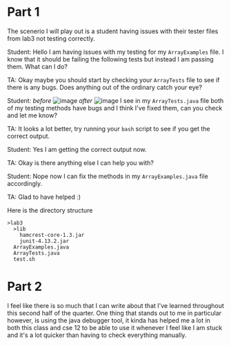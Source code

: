 # Part 1
The scenerio I will play out is a student having issues with their tester files from lab3 not testing correctly.

Student:
Hello I am having issues with my testing for my `ArrayExamples` file. I know that it should be failing the following tests but instead I am passing them. What can I do?

TA: 
Okay maybe you should start by checking your `ArrayTests` file to see if there is any bugs. Does anything out of the ordinary catch your eye?

Student:
*before*
![image](https://github.com/apalecki/cse15l-lab-reports/assets/104041328/a39e8438-6bf2-4d2f-8233-edb4cc802db0)
*after*
![image](https://github.com/apalecki/cse15l-lab-reports/assets/104041328/aa6f9d39-abf7-4fa8-909f-71401ca431df)
I see in my `ArrayTests.java` file both of my testing methods have bugs and I think I've fixed them, can you check and let me know?

TA:
It looks a lot better, try running your `bash` script to see if you get the correct output.

Student:
Yes I am getting the correct output now.

TA:
Okay is there anything else I can help you with?

Student:
Nope now I can fix the methods in my `ArrayExamples.java` file accordingly.

TA:
Glad to have helped :)

Here is the directory structure
```
>lab3
  >lib
    hamcrest-core-1.3.jar
    junit-4.13.2.jar
  ArrayExamples.java
  ArrayTests.java
  test.sh
```
# Part 2
I feel like there is so much that I can write about that I've learned throughout this second half of the quarter.
One thing that stands out to me in particular however, is using the java debugger tool, it kinda has helped me a lot in both this class and cse 12 to be able to use it 
whenever I feel like I am stuck and it's a lot quicker than having to check everything manually.
